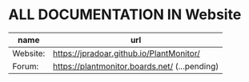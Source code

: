 # ALL DOCUMENTATION IN Website 

|name      | url |
| ---      | --- |
|Website:  |  https://jpradoar.github.io/PlantMonitor/  |
|Forum:   |  https://plantmonitor.boards.net/   (...pending) |
